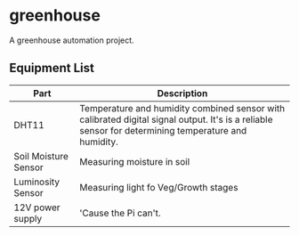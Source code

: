 # greenhouse
A greenhouse automation project. 

## Equipment List
  Part | Description 
  -----| -----
  DHT11 | Temperature and humidity combined sensor with calibrated digital signal output. It's is a reliable sensor for determining temperature and humidity.
  Soil Moisture Sensor | Measuring moisture in soil
  Luminosity Sensor | Measuring light fo Veg/Growth stages 
  12V power supply | 'Cause the Pi can't.
  


